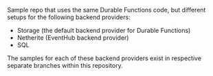 Sample repo that uses the same Durable Functions code, but different setups for the following backend providers:
- Storage (the default backend provider for Durable Functions)
- Netherite (EventHub backend provider)
- SQL

The samples for each of these backend providers exist in respective separate branches within this repository.